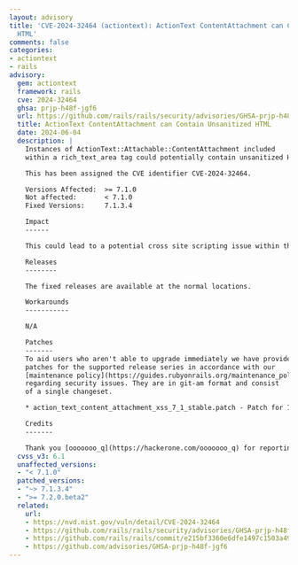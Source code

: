 ```yaml
---
layout: advisory
title: 'CVE-2024-32464 (actiontext): ActionText ContentAttachment can Contain Unsanitized
  HTML'
comments: false
categories:
- actiontext
- rails
advisory:
  gem: actiontext
  framework: rails
  cve: 2024-32464
  ghsa: prjp-h48f-jgf6
  url: https://github.com/rails/rails/security/advisories/GHSA-prjp-h48f-jgf6
  title: ActionText ContentAttachment can Contain Unsanitized HTML
  date: 2024-06-04
  description: |
    Instances of ActionText::Attachable::ContentAttachment included
    within a rich_text_area tag could potentially contain unsanitized HTML.

    This has been assigned the CVE identifier CVE-2024-32464.

    Versions Affected:  >= 7.1.0
    Not affected:       < 7.1.0
    Fixed Versions:     7.1.3.4

    Impact
    ------

    This could lead to a potential cross site scripting issue within the Trix editor.

    Releases
    --------

    The fixed releases are available at the normal locations.

    Workarounds
    -----------

    N/A

    Patches
    -------
    To aid users who aren't able to upgrade immediately we have provided
    patches for the supported release series in accordance with our
    [maintenance policy](https://guides.rubyonrails.org/maintenance_policy.html#security-issues)
    regarding security issues. They are in git-am format and consist
    of a single changeset.

    * action_text_content_attachment_xss_7_1_stable.patch - Patch for 7.1 series

    Credits
    -------

    Thank you [ooooooo_q](https://hackerone.com/ooooooo_q) for reporting this!
  cvss_v3: 6.1
  unaffected_versions:
  - "< 7.1.0"
  patched_versions:
  - "~> 7.1.3.4"
  - ">= 7.2.0.beta2"
  related:
    url:
    - https://nvd.nist.gov/vuln/detail/CVE-2024-32464
    - https://github.com/rails/rails/security/advisories/GHSA-prjp-h48f-jgf6
    - https://github.com/rails/rails/commit/e215bf3360e6dfe1497c1503a495e384ed6b0995
    - https://github.com/advisories/GHSA-prjp-h48f-jgf6
---
```

